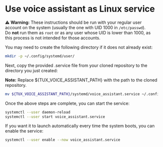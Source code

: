# **Use voice assistant as Linux service**
⚠️ **Warning:** These instructions should be run with your regular user account on the system 
(usually the one with UID 1000 in `/etc/passwd`).  
Do **not** run them as `root` or as any user whose UID is lower than 1000, as this process 
is not intended for those accounts.

You may need to create the following directory if it does not already exist:
~~~ bash
mkdir -p ~/.config/systemd/user/
~~~

Next, copy the provided .service file from your cloned repository to the directory you just created:

**Note:** Replace ${TUX_VOICE_ASSISTANT_PATH} with the path to the cloned repository. 
~~~ bash
mv ${TUX_VOICE_ASSISTANT_PATH}/systemd/voice_assistant.service ~/.config/systemd/user/
~~~

Once the above steps are complete, you can start the service:
~~~ bash
systemctl --user daemon-reload
systemctl --user start voice_assistant.service
~~~

If you want it to launch automatically every time the system boots, you can enable the service:
~~~ bash
systemctl --user enable --now voice_assistant.service
~~~
